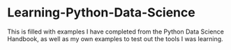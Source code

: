 # Learning-Python-Data-Science
This is filled with examples I have completed from the Python Data Science Handbook, as well as my own examples to test out the tools I was learning.
